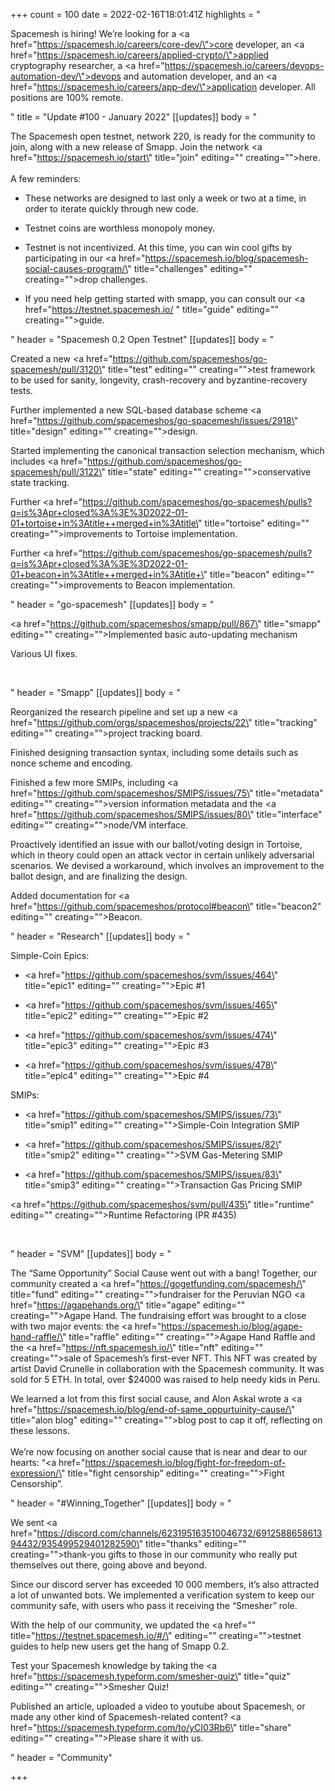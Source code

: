 +++
count = 100
date = 2022-02-16T18:01:41Z
highlights = "<p>Spacemesh is hiring! We’re looking for a <a href=\"https://spacemesh.io/careers/core-dev/\">core developer</a>, an <a href=\"https://spacemesh.io/careers/applied-crypto/\">applied cryptography researcher</a>, a <a href=\"https://spacemesh.io/careers/devops-automation-dev/\">devops and automation developer</a>, and an <a href=\"https://spacemesh.io/careers/app-dev/\">application developer</a>. All positions are 100% remote.</p><p></p>"
title = "Update #100 - January 2022"
[[updates]]
body = "<p>The Spacemesh open testnet, network 220, is ready for the community to join, along with a new release of Smapp. Join the network <a href=\"https://spacemesh.io/start\" title=\"join\" editing=\"\" creating=\"\">here</a>.<br><br>A few reminders: </p><ul><li><p>These networks are designed to last only a week or two at a time, in order to iterate quickly through new code. </p></li><li><p>Testnet coins are worthless monopoly money. </p></li><li><p>Testnet is not incentivized. At this time, you can win cool gifts by participating in our <a href=\"https://spacemesh.io/blog/spacemesh-social-causes-program/\" title=\"challenges\" editing=\"\" creating=\"\">drop challenges</a>. </p></li><li><p>If you need help getting started with smapp, you can consult our <a href=\"https://testnet.spacemesh.io/ \" title=\"guide\" editing=\"\" creating=\"\">guide</a>.</p></li></ul>"
header = "Spacemesh 0.2 Open Testnet"
[[updates]]
body = "<p>Created a new <a href=\"https://github.com/spacemeshos/go-spacemesh/pull/3120\" title=\"test\" editing=\"\" creating=\"\">test framework</a> to be used for sanity, longevity, crash-recovery and byzantine-recovery tests.</p><p>Further implemented a new SQL-based database scheme <a href=\"https://github.com/spacemeshos/go-spacemesh/issues/2918\" title=\"design\" editing=\"\" creating=\"\">design</a>.</p><p>Started implementing the canonical transaction selection mechanism, which includes <a href=\"https://github.com/spacemeshos/go-spacemesh/pull/3122\" title=\"state\" editing=\"\" creating=\"\">conservative state tracking</a>.</p><p>Further <a href=\"https://github.com/spacemeshos/go-spacemesh/pulls?q=is%3Apr+closed%3A%3E%3D2022-01-01+tortoise+in%3Atitle++merged+in%3Atitle\" title=\"tortoise\" editing=\"\" creating=\"\">improvements</a> to Tortoise implementation.</p><p>Further <a href=\"https://github.com/spacemeshos/go-spacemesh/pulls?q=is%3Apr+closed%3A%3E%3D2022-01-01+beacon+in%3Atitle++merged+in%3Atitle+\" title=\"beacon\" editing=\"\" creating=\"\">improvements</a> to Beacon implementation.</p>"
header = "go-spacemesh"
[[updates]]
body = "<p><a href=\"https://github.com/spacemeshos/smapp/pull/867\" title=\"smapp\" editing=\"\" creating=\"\">Implemented</a> basic auto-updating mechanism</p><p>Various UI fixes.</p><p><br></p>"
header = "Smapp"
[[updates]]
body = "<p>Reorganized the research pipeline and set up a new <a href=\"https://github.com/orgs/spacemeshos/projects/22\" title=\"tracking\" editing=\"\" creating=\"\">project tracking board</a>.</p><p>Finished designing transaction syntax, including some details such as nonce scheme and encoding.</p><p>Finished a few more SMIPs, including <a href=\"https://github.com/spacemeshos/SMIPS/issues/75\" title=\"metadata\" editing=\"\" creating=\"\">version information metadata</a> and the <a href=\"https://github.com/spacemeshos/SMIPS/issues/80\" title=\"interface\" editing=\"\" creating=\"\">node/VM interface</a>.</p><p>Proactively identified an issue with our ballot/voting design in Tortoise, which in theory could open an attack vector in certain unlikely adversarial scenarios. We devised a workaround, which involves an improvement to the ballot design, and are finalizing the design.</p><p>Added documentation for <a href=\"https://github.com/spacemeshos/protocol#beacon\" title=\"beacon2\" editing=\"\" creating=\"\">Beacon</a>.</p>"
header = "Research"
[[updates]]
body = "<p>Simple-Coin Epics:</p><ul><li><p><a href=\"https://github.com/spacemeshos/svm/issues/464\" title=\"epic1\" editing=\"\" creating=\"\">Epic #1</a></p></li><li><p><a href=\"https://github.com/spacemeshos/svm/issues/465\" title=\"epic2\" editing=\"\" creating=\"\">Epic #2</a></p></li><li><p><a href=\"https://github.com/spacemeshos/svm/issues/474\" title=\"epic3\" editing=\"\" creating=\"\">Epic #3</a></p></li><li><p><a href=\"https://github.com/spacemeshos/svm/issues/478\" title=\"epic4\" editing=\"\" creating=\"\">Epic #4</a></p></li></ul><p>SMIPs:</p><ul><li><p><a href=\"https://github.com/spacemeshos/SMIPS/issues/73\" title=\"smip1\" editing=\"\" creating=\"\">Simple-Coin Integration SMIP</a></p></li><li><p><a href=\"https://github.com/spacemeshos/SMIPS/issues/82\" title=\"smip2\" editing=\"\" creating=\"\">SVM Gas-Metering SMIP</a></p></li><li><p><a href=\"https://github.com/spacemeshos/SMIPS/issues/83\" title=\"smip3\" editing=\"\" creating=\"\">Transaction Gas Pricing SMIP</a></p></li></ul><p><a href=\"https://github.com/spacemeshos/svm/pull/435\" title=\"runtime\" editing=\"\" creating=\"\">Runtime Refactoring (PR #435)</a></p><p><br></p>"
header = "SVM"
[[updates]]
body = "<p>The “Same Opportunity” Social Cause went out with a bang! Together, our community created a <a href=\"https://gogetfunding.com/spacemesh/\" title=\"fund\" editing=\"\" creating=\"\">fundraiser</a> for the Peruvian NGO <a href=\"https://agapehands.org/\" title=\"agape\" editing=\"\" creating=\"\">Agape Hand</a>. The fundraising effort was brought to a close with two major events: the <a href=\"https://spacemesh.io/blog/agape-hand-raffle/\" title=\"raffle\" editing=\"\" creating=\"\">Agape Hand Raffle </a>and the <a href=\"https://nft.spacemesh.io/\" title=\"nft\" editing=\"\" creating=\"\">sale of Spacemesh’s first-ever NFT.</a> This NFT was created by artist David Crunelle in collaboration with the Spacemesh community. It was sold for 5 ETH. In total, over $24000 was raised to help needy kids in Peru.</p><p>We learned a lot from this first social cause, and Alon Askal wrote a <a href=\"https://spacemesh.io/blog/end-of-same_oppurtuinity-cause/\" title=\"alon blog\" editing=\"\" creating=\"\">blog post</a> to cap it off, reflecting on these lessons.<br><br>We’re now focusing on another social cause that is near and dear to our hearts: “<a href=\"https://spacemesh.io/blog/fight-for-freedom-of-expression/\" title=\"fight censorship\" editing=\"\" creating=\"\">Fight Censorship</a>”.</p>"
header = "#Winning_Together"
[[updates]]
body = "<p>We sent <a href=\"https://discord.com/channels/623195163510046732/691258865861394432/935499529401282590\" title=\"thanks\" editing=\"\" creating=\"\">thank-you gifts</a> to those in our community who really put themselves out there, going above and beyond.</p><p>Since our discord server has exceeded 10 000 members, it’s also attracted a lot of unwanted bots. We implemented a verification system to keep our community safe, with users who pass it receiving the “Smesher” role.</p><p>With the help of our community, we updated the <a href=\"\" title=\"https://testnet.spacemesh.io/#/\" editing=\"\" creating=\"\">testnet guides</a> to help new users get the hang of Smapp 0.2.</p><p>Test your Spacemesh knowledge by taking the <a href=\"https://spacemesh.typeform.com/smesher-quiz\" title=\"quiz\" editing=\"\" creating=\"\">Smesher Quiz</a>!</p><p>Published an article, uploaded a video to youtube about Spacemesh, or made any other kind of Spacemesh-related content? <a href=\"https://spacemesh.typeform.com/to/yCI03Rb6\" title=\"share\" editing=\"\" creating=\"\">Please share it with us</a>.</p>"
header = "Community"

+++
